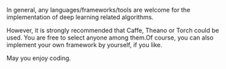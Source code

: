 In general, any languages/frameworks/tools are welcome for the implementation of deep learning related algorithms.

However, it is strongly recommended that Caffe, Theano or Torch could be used. You are free to select anyone among them.Of course, you can also implement your own framework by yourself, if you like.

May you enjoy coding.

